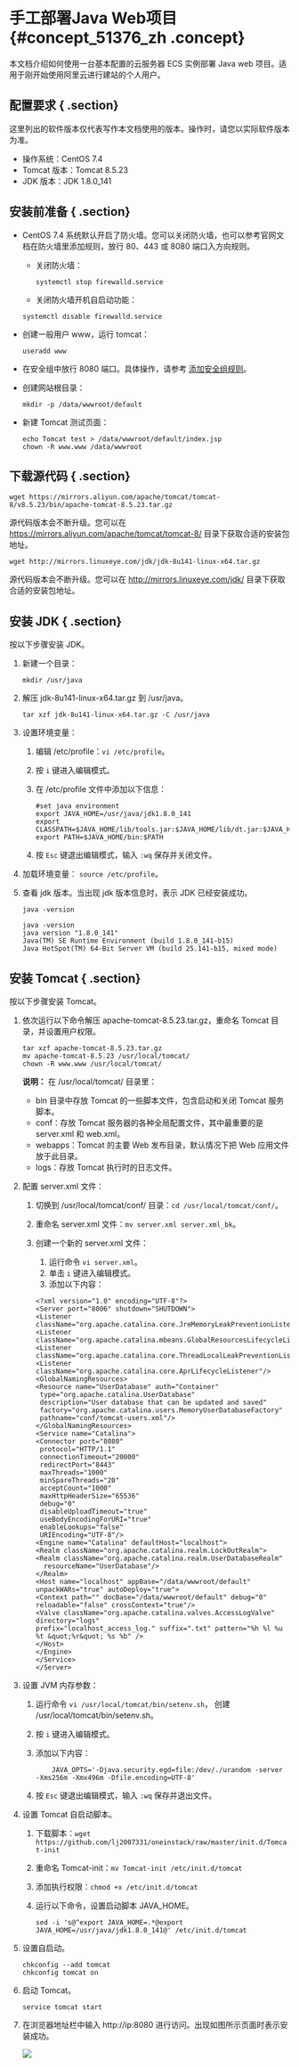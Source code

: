 # 手工部署Java Web项目 {#concept_51376_zh .concept}

本文档介绍如何使用一台基本配置的云服务器 ECS 实例部署 Java web 项目。适用于刚开始使用阿里云进行建站的个人用户。

## 配置要求 { .section}

这里列出的软件版本仅代表写作本文档使用的版本。操作时，请您以实际软件版本为准。

-   操作系统：CentOS 7.4
-   Tomcat 版本：Tomcat 8.5.23
-   JDK 版本：JDK 1.8.0\_141

## 安装前准备 { .section}

-   CentOS 7.4 系统默认开启了防火墙。您可以关闭防火墙，也可以参考官网文档在防火墙里添加规则，放行 80、443 或 8080 端口入方向规则。

    -   关闭防火墙：

        ```language-bash
        systemctl stop firewalld.service
        
        ```

    -   关闭防火墙开机自启动功能：
    ```language-bash
    systemctl disable firewalld.service
    
    ```

-   创建一般用户 www，运行 tomcat：

    ```language-bash
    useradd www
    
    ```

-   在安全组中放行 8080 端口。具体操作，请参考 [添加安全组规则](../../../../intl.zh-CN/用户指南/安全组/添加安全组规则.md#)。
-   创建网站根目录：

    ```language-bash
    mkdir -p /data/wwwroot/default
    
    ```

-   新建 Tomcat 测试页面：

    ```language-bash
    echo Tomcat test > /data/wwwroot/default/index.jsp
    chown -R www.www /data/wwwroot
    ```


## 下载源代码 { .section}

```language-bash
wget https://mirrors.aliyun.com/apache/tomcat/tomcat-8/v8.5.23/bin/apache-tomcat-8.5.23.tar.gz

```

源代码版本会不断升级。您可以在 https://mirrors.aliyun.com/apache/tomcat/tomcat-8/ 目录下获取合适的安装包地址。

```language-bash
wget http://mirrors.linuxeye.com/jdk/jdk-8u141-linux-x64.tar.gz

```

源代码版本会不断升级。您可以在 http://mirrors.linuxeye.com/jdk/ 目录下获取合适的安装包地址。

## 安装 JDK { .section}

按以下步骤安装 JDK。

1.  新建一个目录：

    ```language-bash
    mkdir /usr/java
    
    ```

2.  解压 jdk-8u141-linux-x64.tar.gz 到 /usr/java。

    ```language-bash
    tar xzf jdk-8u141-linux-x64.tar.gz -C /usr/java
    
    ```

3.  设置环境变量：
    1.  编辑 /etc/profile：`vi /etc/profile`。
    2.  按 `i` 键进入编辑模式。
    3.  在 /etc/profile 文件中添加以下信息：

        ```language-bash
        #set java environment
        export JAVA_HOME=/usr/java/jdk1.8.0_141
        export CLASSPATH=$JAVA_HOME/lib/tools.jar:$JAVA_HOME/lib/dt.jar:$JAVA_HOME/lib
        export PATH=$JAVA_HOME/bin:$PATH
        ```

    4.  按 `Esc` 键退出编辑模式，输入 `:wq` 保存并关闭文件。
4.  加载环境变量： `source /etc/profile`。
5.  查看 jdk 版本。当出现 jdk 版本信息时，表示 JDK 已经安装成功。

    ```language-bash
    java -version
    
    ```

    ```language-bash
    java -version
    java version "1.8.0_141"
    Java(TM) SE Runtime Environment (build 1.8.0_141-b15)
    Java HotSpot(TM) 64-Bit Server VM (build 25.141-b15, mixed mode)
    ```


## 安装 Tomcat { .section}

按以下步骤安装 Tomcat。

1.  依次运行以下命令解压 apache-tomcat-8.5.23.tar.gz，重命名 Tomcat 目录，并设置用户权限。

    ```language-bash
    tar xzf apache-tomcat-8.5.23.tar.gz
    mv apache-tomcat-8.5.23 /usr/local/tomcat/
    chown -R www.www /usr/local/tomcat/
    ```

    **说明：** 在 /usr/local/tomcat/ 目录里：

    -   bin 目录中存放 Tomcat 的一些脚本文件，包含启动和关闭 Tomcat 服务脚本。
    -   conf：存放 Tomcat 服务器的各种全局配置文件，其中最重要的是 server.xml 和 web.xml。
    -   webapps：Tomcat 的主要 Web 发布目录，默认情况下把 Web 应用文件放于此目录。
    -   logs：存放 Tomcat 执行时的日志文件。
2.  配置 server.xml 文件：
    1.  切换到 /usr/local/tomcat/conf/ 目录：`cd /usr/local/tomcat/conf/`。
    2.  重命名 server.xml 文件：`mv server.xml server.xml_bk`。
    3.  创建一个新的 server.xml 文件：

        1.  运行命令 `vi server.xml`。
        2.  单击 `i` 键进入编辑模式。
        3.  添加以下内容：
        ```
        <?xml version="1.0" encoding="UTF-8"?>
        <Server port="8006" shutdown="SHUTDOWN">
        <Listener className="org.apache.catalina.core.JreMemoryLeakPreventionListener"/>
        <Listener className="org.apache.catalina.mbeans.GlobalResourcesLifecycleListener"/>
        <Listener className="org.apache.catalina.core.ThreadLocalLeakPreventionListener"/>
        <Listener className="org.apache.catalina.core.AprLifecycleListener"/>
        <GlobalNamingResources>
        <Resource name="UserDatabase" auth="Container"
         type="org.apache.catalina.UserDatabase"
         description="User database that can be updated and saved"
         factory="org.apache.catalina.users.MemoryUserDatabaseFactory"
         pathname="conf/tomcat-users.xml"/>
        </GlobalNamingResources>
        <Service name="Catalina">
        <Connector port="8080"
         protocol="HTTP/1.1"
         connectionTimeout="20000"
         redirectPort="8443"
         maxThreads="1000"
         minSpareThreads="20"
         acceptCount="1000"
         maxHttpHeaderSize="65536"
         debug="0"
         disableUploadTimeout="true"
         useBodyEncodingForURI="true"
         enableLookups="false"
         URIEncoding="UTF-8"/>
        <Engine name="Catalina" defaultHost="localhost">
        <Realm className="org.apache.catalina.realm.LockOutRealm">
        <Realm className="org.apache.catalina.realm.UserDatabaseRealm"
          resourceName="UserDatabase"/>
        </Realm>
        <Host name="localhost" appBase="/data/wwwroot/default" unpackWARs="true" autoDeploy="true">
        <Context path="" docBase="/data/wwwroot/default" debug="0" reloadable="false" crossContext="true"/>
        <Valve className="org.apache.catalina.valves.AccessLogValve" directory="logs"
        prefix="localhost_access_log." suffix=".txt" pattern="%h %l %u %t &quot;%r&quot; %s %b" />
        </Host>
        </Engine>
        </Service>
        </Server>
        ```

3.  设置 JVM 内存参数：
    1.  运行命令 `vi /usr/local/tomcat/bin/setenv.sh`， 创建 /usr/local/tomcat/bin/setenv.sh。
    2.  按 `i` 键进入编辑模式。
    3.  添加以下内容：

        ```language-bash
        	JAVA_OPTS='-Djava.security.egd=file:/dev/./urandom -server -Xms256m -Xmx496m -Dfile.encoding=UTF-8'
        
        ```

    4.  按 `Esc` 键退出编辑模式，输入 `:wq` 保存并退出文件。
4.  设置 Tomcat 自启动脚本。
    1.  下载脚本：`wget https://github.com/lj2007331/oneinstack/raw/master/init.d/Tomcat-init` 
    2.  重命名 Tomcat-init：`mv Tomcat-init /etc/init.d/tomcat` 
    3.  添加执行权限：`chmod +x /etc/init.d/tomcat` 
    4.  运行以下命令，设置启动脚本 JAVA\_HOME。

        ```
        sed -i 's@^export JAVA_HOME=.*@export JAVA_HOME=/usr/java/jdk1.8.0_141@' /etc/init.d/tomcat
        
        ```

5.  设置自启动。

    ```language-bash
    chkconfig --add tomcat
    chkconfig tomcat on
    ```

6.  启动 Tomcat。

    ```language-bash
    service tomcat start
    
    ```

7.  在浏览器地址栏中输入 http://ip:8080 进行访问。出现如图所示页面时表示安装成功。

    ![](http://static-aliyun-doc.oss-cn-hangzhou.aliyuncs.com/assets/img/9766/153804282512137_zh-CN.png)


